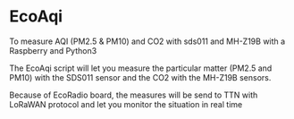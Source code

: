 # EcoAqi
To measure AQI (PM2.5 &amp; PM10) and CO2 with sds011 and MH-Z19B with a Raspberry and Python3

The EcoAqi script will let you measure the particular matter (PM2.5 and PM10) with the SDS011 sensor and the CO2 with the MH-Z19B sensors.

Because of EcoRadio board, the measures will be send to TTN with LoRaWAN protocol and let you monitor the situation in real time
